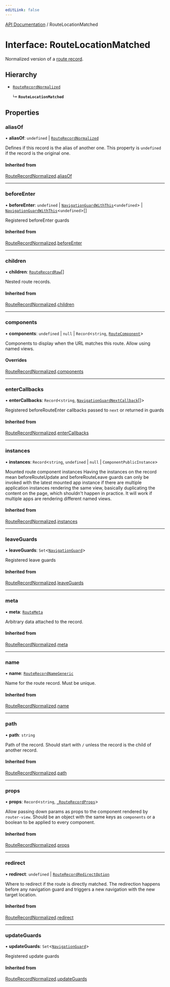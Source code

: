 ```yaml
---
editLink: false
---
```


[API Documentation](../index.md) / RouteLocationMatched

# Interface: RouteLocationMatched

Normalized version of a [route record](../index.md#RouteRecord).

## Hierarchy

- [`RouteRecordNormalized`](RouteRecordNormalized.md)

  ↳ **`RouteLocationMatched`**

## Properties

### aliasOf

• **aliasOf**: `undefined` \| [`RouteRecordNormalized`](RouteRecordNormalized.md)

Defines if this record is the alias of another one. This property is
`undefined` if the record is the original one.

#### Inherited from

[RouteRecordNormalized](RouteRecordNormalized.md).[aliasOf](RouteRecordNormalized.md#aliasOf)

___

### beforeEnter

• **beforeEnter**: `undefined` \| [`NavigationGuardWithThis`](NavigationGuardWithThis.md)\<`undefined`\> \| [`NavigationGuardWithThis`](NavigationGuardWithThis.md)\<`undefined`\>[]

Registered beforeEnter guards

#### Inherited from

[RouteRecordNormalized](RouteRecordNormalized.md).[beforeEnter](RouteRecordNormalized.md#beforeEnter)

___

### children

• **children**: [`RouteRecordRaw`](../index.md#RouteRecordRaw)[]

Nested route records.

#### Inherited from

[RouteRecordNormalized](RouteRecordNormalized.md).[children](RouteRecordNormalized.md#children)

___

### components

• **components**: `undefined` \| ``null`` \| `Record`\<`string`, [`RouteComponent`](../index.md#RouteComponent)\>

Components to display when the URL matches this route. Allow using named views.

#### Overrides

[RouteRecordNormalized](RouteRecordNormalized.md).[components](RouteRecordNormalized.md#components)

___

### enterCallbacks

• **enterCallbacks**: `Record`\<`string`, [`NavigationGuardNextCallback`](../index.md#NavigationGuardNextCallback)[]\>

Registered beforeRouteEnter callbacks passed to `next` or returned in guards

#### Inherited from

[RouteRecordNormalized](RouteRecordNormalized.md).[enterCallbacks](RouteRecordNormalized.md#enterCallbacks)

___

### instances

• **instances**: `Record`\<`string`, `undefined` \| ``null`` \| `ComponentPublicInstance`\>

Mounted route component instances
Having the instances on the record mean beforeRouteUpdate and
beforeRouteLeave guards can only be invoked with the latest mounted app
instance if there are multiple application instances rendering the same
view, basically duplicating the content on the page, which shouldn't happen
in practice. It will work if multiple apps are rendering different named
views.

#### Inherited from

[RouteRecordNormalized](RouteRecordNormalized.md).[instances](RouteRecordNormalized.md#instances)

___

### leaveGuards

• **leaveGuards**: `Set`\<[`NavigationGuard`](NavigationGuard.md)\>

Registered leave guards

#### Inherited from

[RouteRecordNormalized](RouteRecordNormalized.md).[leaveGuards](RouteRecordNormalized.md#leaveGuards)

___

### meta

• **meta**: [`RouteMeta`](RouteMeta.md)

Arbitrary data attached to the record.

#### Inherited from

[RouteRecordNormalized](RouteRecordNormalized.md).[meta](RouteRecordNormalized.md#meta)

___

### name

• **name**: [`RouteRecordNameGeneric`](../index.md#RouteRecordNameGeneric)

Name for the route record. Must be unique.

#### Inherited from

[RouteRecordNormalized](RouteRecordNormalized.md).[name](RouteRecordNormalized.md#name)

___

### path

• **path**: `string`

Path of the record. Should start with `/` unless the record is the child of
another record.

#### Inherited from

[RouteRecordNormalized](RouteRecordNormalized.md).[path](RouteRecordNormalized.md#path)

___

### props

• **props**: `Record`\<`string`, [`_RouteRecordProps`](../index.md#_RouteRecordProps)\>

Allow passing down params as props to the component rendered by
`router-view`. Should be an object with the same keys as `components` or a
boolean to be applied to every component.

#### Inherited from

[RouteRecordNormalized](RouteRecordNormalized.md).[props](RouteRecordNormalized.md#props)

___

### redirect

• **redirect**: `undefined` \| [`RouteRecordRedirectOption`](../index.md#RouteRecordRedirectOption)

Where to redirect if the route is directly matched. The redirection happens
before any navigation guard and triggers a new navigation with the new
target location.

#### Inherited from

[RouteRecordNormalized](RouteRecordNormalized.md).[redirect](RouteRecordNormalized.md#redirect)

___

### updateGuards

• **updateGuards**: `Set`\<[`NavigationGuard`](NavigationGuard.md)\>

Registered update guards

#### Inherited from

[RouteRecordNormalized](RouteRecordNormalized.md).[updateGuards](RouteRecordNormalized.md#updateGuards)
